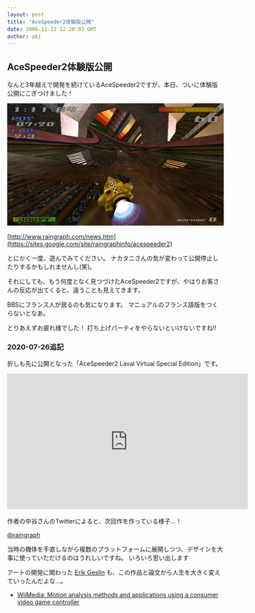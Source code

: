 ```yaml
---
layout: post
title: "AceSpeeder2体験版公開"
date: 2006-11-22 12:20:03 GMT
author: aki
---
```

## AceSpeeder2体験版公開

なんと3年越えで開発を続けているAceSpeeder2ですが、本日、ついに体験版公開にこぎつけました！

![20061122.jpg](/assets/2006/20061122.jpg)


[http://www.raingraph.com/news.htm](https://sites.google.com/site/raingraphinfo/acespeeder2)

とにかく一度、遊んでみてください。
ナカタニさんの気が変わって公開停止したりするかもしれませんし(笑)。


それにしても、もう何度となく見つづけたAceSpeeder2ですが、やはりお客さんの反応が出てくると、違うことも見えてきます。

BBSにフランス人が居るのも気になります。
マニュアルのフランス語版をつくらないとなあ。

とりあえずお疲れ様でした！
打ち上げパーティをやらないといけないですね!!

### 2020-07-26追記

折しも先に公開となった「AceSpeeder2 Laval Virtual Special Edition」です。

<iframe width="560" height="315" src="https://www.youtube.com/embed/N4WtupBoRMI" frameborder="0" allow="accelerometer; autoplay; encrypted-media; gyroscope; picture-in-picture" allowfullscreen></iframe>

作者の中谷さんのTwitterによると、次回作を作っている様子…！

[@raingraph](https://twitter.com/raingraph)

当時の機体を手直しながら複数のプラットフォームに展開しつつ、デザインを大事に使っていただけるのはうれしいですね。
いろいろ思い出します

アートの開発に関わった [Erik Geslin](https://www.researchgate.net/profile/Erik_Geslin) も、この作品と論文から人生を大きく変えていったんだよな…。

- [WiiMedia: Motion analysis methods and applications using a consumer video game controller](https://www.researchgate.net/publication/234819226_WiiMedia_Motion_analysis_methods_and_applications_using_a_consumer_video_game_controller)